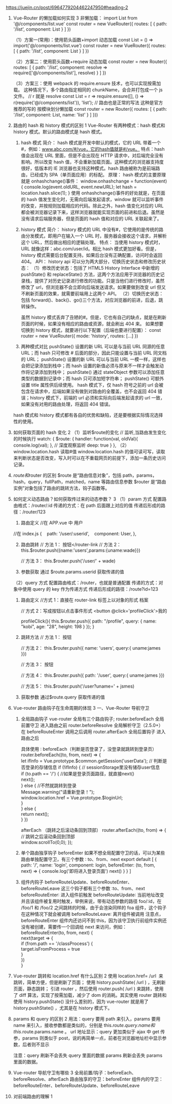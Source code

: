 https://juejin.cn/post/6964779204462247950#heading-2

1. Vue-Router 的懒加载如何实现 3
   非懒加载：
   import List from '@/components/list.vue'
   const router = new VueRouter({
   routes: [
   { path: '/list', component: List }
   ]
   })

   （1）方案一(常用)：使用箭头函数+import 动态加载
   const List = () => import('@/components/list.vue')
   const router = new VueRouter({
   routes: [
   { path: '/list', component: List }
   ]
   })

   （2）方案二：使用箭头函数+require 动态加载
   const router = new Router({
   routes: [
   {
   path: '/list',
   component: resolve => require(['@/components/list'], resolve)
   }
   ]
   })

   （3）方案三：使用 webpack 的 require.ensure 技术，也可以实现按需加载。 这种情况下，多个路由指定相同的 chunkName，会合并打包成一个 js 文件。
   // r 就是 resolve
   const List = r => require.ensure([], () => r(require('@/components/list')), 'list');
   // 路由也是正常的写法 这种是官方推荐的写的 按模块划分懒加载
   const router = new Router({
   routes: [
   {
   path: '/list',
   component: List,
   name: 'list'
   }
   ]
   }))

2. 路由的 hash 和 history 模式的区别 1
   Vue-Router 有两种模式：hash 模式和 history 模式。默认的路由模式是 hash 模式。

   1. hash 模式
      简介： hash 模式是开发中默认的模式，它的 URL 带着一个#，例如：www.abc.com/#/vue，它的hash值就是#/vue。
      特点：hash 值会出现在 URL 里面，但是不会出现在 HTTP 请求中，对后端完全没有影响。所以改变 hash 值，不会重新加载页面。这种模式的浏览器支持度很好，低版本的 IE 浏览器也支持这种模式。hash 路由被称为是前端路由，已经成为 SPA（单页面应用）的标配。
      原理： hash 模式的主要原理就是 onhashchange()事件：
      window.onhashchange = function(event){
      console.log(event.oldURL, event.newURL);
      let hash = location.hash.slice(1);
      }
      使用 onhashchange()事件的好处就是，在页面的 hash 值发生变化时，无需向后端发起请求，window 就可以监听事件的改变，并按规则加载相应的代码。除此之外，hash 值变化对应的 URL 都会被浏览器记录下来，这样浏览器就能实现页面的前进和后退。虽然是没有请求后端服务器，但是页面的 hash 值和对应的 URL 关联起来了。
   2. history 模式
      简介： history 模式的 URL 中没有#，它使用的是传统的路由分发模式，即用户在输入一个 URL 时，服务器会接收这个请求，并解析这个 URL，然后做出相应的逻辑处理。
      特点： 当使用 history 模式时，URL 就像这样：abc.com/user/id。相比 hash 模式更加好看。但是，history 模式需要后台配置支持。如果后台没有正确配置，访问时会返回 404。
      API： history api 可以分为两大部分，切换历史状态和修改历史状态：
      （1）修改历史状态：包括了 HTML5 History Interface 中新增的 pushState() 和 replaceState() 方法，这两个方法应用于浏览器的历史记录栈，提供了对历史记录进行修改的功能。只是当他们进行修改时，虽然修改了 url，但浏览器不会立即向后端发送请求。如果要做到改变 url 但又不刷新页面的效果，就需要前端用上这两个 API。
      （2）切换历史状态： 包括 forward()、back()、go()三个方法，对应浏览器的前进，后退，跳转操作。

      虽然 history 模式丢弃了丑陋的#。但是，它也有自己的缺点，就是在刷新页面的时候，如果没有相应的路由或资源，就会刷出 404 来。
      如果想要切换到 history 模式，就要进行以下配置（后端也要进行配置）：
      const router = new VueRouter({
      mode: 'history',
      routes: [...]
      })

   3. 两种模式对比
      pushState() 设置的新 URL 可以是与当前 URL 同源的任意 URL；而 hash 只可修改 # 后面的部分，因此只能设置与当前 URL 同文档的 URL；
      pushState() 设置的新 URL 可以与当前 URL 一模一样，这样也会把记录添加到栈中；而 hash 设置的新值必须与原来不一样才会触发动作将记录添加到栈中；
      pushState() 通过 stateObject 参数可以添加任意类型的数据到记录中；而 hash 只可添加短字符串；
      pushState() 可额外设置 title 属性供后续使用。
      hash 模式下，仅 hash 符号之前的 url 会被包含在请求中，后端如果没有做到对路由的全覆盖，也不会返回 404 错误；history 模式下，前端的 url 必须和实际向后端发起请求的 url 一致，如果没有对用的路由处理，将返回 404 错误。

   hash 模式和 history 模式都有各自的优势和缺陷，还是要根据实际情况选择性的使用。

3. 如何获取页面的 hash 变化 2
   （1）监听$route的变化
   // 监听,当路由发生变化的时候执行
   watch: {
   $route: {
   handler: function(val, oldVal){
   console.log(val);
   },
   // 深度观察监听
   deep: true
   }
   },
   （2）window.location.hash 读取#值 window.location.hash 的值可读可写，读取来判断状态是否改变，写入时可以在不重载网页的前提下，添加一条历史访问记录。

4. $route 和$router 的区别
   $route 是“路由信息对象”，包括 path，params，hash，query，fullPath，matched，name 等路由信息参数
   $router 是“路由实例”对象包括了路由的跳转方法，钩子函数等。

5. 如何定义动态路由？如何获取传过来的动态参数？ 3
   （1）param 方式
   配置路由格式：/router/:id
   传递的方式：在 path 后面跟上对应的值
   传递后形成的路径：/router/123

   1. 路由定义
      //在 APP.vue 中
      <router-link :to="'/user/'+userId" replace>用户</router-link>

   //在 index.js
   {
      path: '/user/:userid',
      component: User,
   },

   2. 路由跳转
      // 方法 1：
      <router-link :to="{ name: 'users', params: { uname: wade }}">按钮</router-link
      // 方法 2：
      this.$router.push({name:'users',params:{uname:wade}})

      // 方法 3：
      this.$router.push('/user/' + wade)

   3. 参数获取 通过 $route.params.userid 获取传递的值

   （2）query 方式
   配置路由格式：/router，也就是普通配置
   传递的方式：对象中使用 query 的 key 作为传递方式
   传递后形成的路径：/route?id=123

   1. 路由定义
      //方式 1：直接在 router-link 标签上以对象的形式
      <router-link :to="{path:'/profile',query:{name:'why',age:28,height:188}}">档案</router-link>

      // 方式 2：写成按钮以点击事件形式
      <button @click='profileClick'>我的</button>

      profileClick(){
      this.$router.push({
      path: "/profile",
      query: {
      name: "kobi",
      age: "28",
      height: 198
      }
      });
      }

   2. 跳转方法
      // 方法 1：
      <router-link :to="{ name: 'users', query: { uname: james }}">按钮</router-link>

      // 方法 2：
      this.$router.push({ name: 'users', query:{ uname:james }})

      // 方法 3：
      <router-link :to="{ path: '/user', query: { uname:james }}">按钮</router-link>

      // 方法 4：
      this.$router.push({ path: '/user', query:{ uname:james }})

      // 方法 5：
      this.$router.push('/user?uname=' + jsmes)

   3. 获取参数
      通过$route.query 获取传递的值

6. Vue-router 路由钩子在生命周期的体现 3
   一、Vue-Router 导航守卫

   1. 全局路由钩子
      vue-router 全局有三个路由钩子;
      router.beforeEach 全局前置守卫 进入路由之前
      router.beforeResolve 全局解析守卫（2.5.0+）在 beforeRouteEnter 调用之后调用
      router.afterEach 全局后置钩子 进入路由之后

      具体使用 ∶
      beforeEach（判断是否登录了，没登录就跳转到登录页）
      router.beforeEach((to, from, next) => {  
       let ifInfo = Vue.prototype.$common.getSession('userData');  // 判断是否登录的存储信息
         if (!ifInfo) { 
            // sessionStorage里没有储存user信息    
            if (to.path == '/') { 
                  //如果是登录页面路径，就直接next()      
                  next();    
            } else { 
                  //不然就跳转到登录      
                  Message.warning("请重新登录！");     
                  window.location.href = Vue.prototype.$loginUrl;  
       }  
       } else {  
       return next();  
       }
      })

      afterEach （跳转之后滚动条回到顶部）
      router.afterEach((to, from) => {  
       // 跳转之后滚动条回到顶部  
       window.scrollTo(0,0);
      });

   2. 单个路由独享钩子
      beforeEnter 如果不想全局配置守卫的话，可以为某些路由单独配置守卫，有三个参数 ∶ to、from、next
      export default [
      {
      path: '/',
      name: 'login',
      component: login,
      beforeEnter: (to, from, next) => {
      console.log('即将进入登录页面')
      next()
      }
      }
      ]

   3. 组件内钩子
      beforeRouteUpdate、beforeRouteEnter、beforeRouteLeave
      这三个钩子都有三个参数 ∶to、from、next
      beforeRouteEnter∶ 进入组件前触发
      beforeRouteUpdate∶ 当前地址改变并且该组件被复用时触发，举例来说，带有动态参数的路径 foo/∶id，在 /foo/1 和 /foo/2 之间跳转的时候，由于会渲染同样的 foa 组件，这个钩子在这种情况下就会被调用
      beforeRouteLeave∶ 离开组件被调用
      注意点，beforeRouteEnter 组件内还访问不到 this，因为该守卫执行前组件实例还没有被创建，需要传一个回调给 next 来访问，例如：
      beforeRouteEnter(to, from, next) {  
       next(target => {  
       if (from.path == '/classProcess') {  
       target.isFromProcess = true  
       }  
       })  
      }

7. Vue-router 跳转和 location.href 有什么区别 2
   使用 location.href= /url  来跳转，简单方便，但是刷新了页面；
   使用 history.pushState( /url ) ，无刷新页面，静态跳转；
   引进 router ，然后使用 router.push( /url ) 来跳转，使用了 diff 算法，实现了按需加载，减少了 dom 的消耗。其实使用 router 跳转和使用 history.pushState() 没什么差别的，因为 vue-router 就是用了 history.pushState() ，尤其是在 history 模式下。

8. params 和 query 的区别 2
   用法：query 要用 path 来引入，params 要用 name 来引入，接收参数都是类似的，分别是 this.$route.query.name 和 this.$route.params.name 。
   url 地址显示：query 更加类似于 ajax 中 get 传参，params 则类似于 post，说的再简单一点，前者在浏览器地址栏中显示参数，后者则不显示

   注意：query 刷新不会丢失 query 里面的数据 params 刷新会丢失 params 里面的数据。

9. Vue-router 导航守卫有哪些 3
   全局前置/钩子：beforeEach、beforeResolve、afterEach
   路由独享的守卫：beforeEnter
   组件内的守卫：beforeRouteEnter、beforeRouteUpdate、beforeRouteLeave

10. 对前端路由的理解 1
